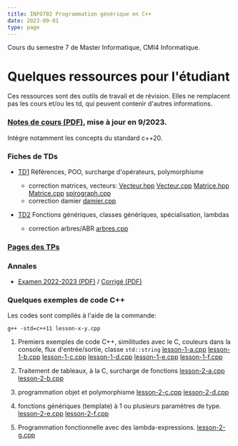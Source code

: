 ```yaml
---
title: INFO702 Programmation générique en C++
date: 2023-09-01
type: page
---
```


Cours du semestre 7 de Master Informatique, CMI4 Informatique.

# Quelques ressources pour l'étudiant

Ces ressources sont des outils de travail et de révision. Elles ne
remplacent pas les cours et/ou les td, qui peuvent contenir d'autres
informations.

### [Notes de cours (PDF)](Cours/notes-de-cours.pdf), mise à jour en 9/2023.

Intègre notamment les concepts du standard c++20.

### Fiches de TDs

* [TD1](TDs/td-1.pdf) Références, POO, surcharge d'opérateurs, polymorphisme
  - correction matrices, vecteurs: [Vecteur.hpp](TDs/Vecteur.hpp) [Vecteur.cpp](TDs/Vecteur.cpp) [Matrice.hpp](TDs/Matrice.hpp) [Matrice.cpp](TDs/Matrice.cpp) [spirograph.cpp](TDs/spirograph.cpp)
  - correction damier [damier.cpp](TDs/damier.cpp)

* [TD2](TDs/td-2.pdf) Fonctions génériques, classes génériques, spécialisation, lambdas
  - correction arbres/ABR [arbres.cpp](TDs/arbres.cpp)

### [Pages des TPs](Tests/html)

### Annales

* [Examen 2022-2023 (PDF)](Annales/examen-2022-2023.pdf) / [Corrigé (PDF)](Annales/examen-2022-2023-sol.pdf)


### Quelques exemples de code C++

Les codes sont compilés à l'aide de la commande:
```shell
g++ -std=c++11 lesson-x-y.cpp
```

1. Premiers exemples de code C++, similitudes avec le C, couleurs dans la console, flux d'entrée/sortie, classe `std::string`
    [lesson-1-a.cpp](Lessons/lesson-1-a.cpp)
    [lesson-1-b.cpp](Lessons/lesson-1-b.cpp)
    [lesson-1-c.cpp](Lessons/lesson-1-c.cpp)
    [lesson-1-d.cpp](Lessons/lesson-1-d.cpp)
    [lesson-1-e.cpp](Lessons/lesson-1-e.cpp)
    [lesson-1-f.cpp](Lessons/lesson-1-f.cpp)

2. Traitement de tableaux, à la C, surcharge de fonctions
    [lesson-2-a.cpp](Lessons/lesson-2-a.cpp)
    [lesson-2-b.cpp](Lessons/lesson-2-b.cpp)

3. programmation objet et polymorphisme
    [lesson-2-c.cpp](Lessons/lesson-2-c.cpp)
    [lesson-2-d.cpp](Lessons/lesson-2-d.cpp)

4. fonctions génériques (template) à 1 ou plusieurs paramètres de type. 
    [lesson-2-e.cpp](Lessons/lesson-2-e.cpp)
    [lesson-2-f.cpp](Lessons/lesson-2-f.cpp)

5. Programmation fonctionnelle avec des lambda-expressions.
    [lesson-2-g.cpp](Lessons/lesson-2-g.cpp)        
